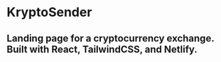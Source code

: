 # KryptoSender

## Landing page for a cryptocurrency exchange. Built with React, TailwindCSS, and Netlify.